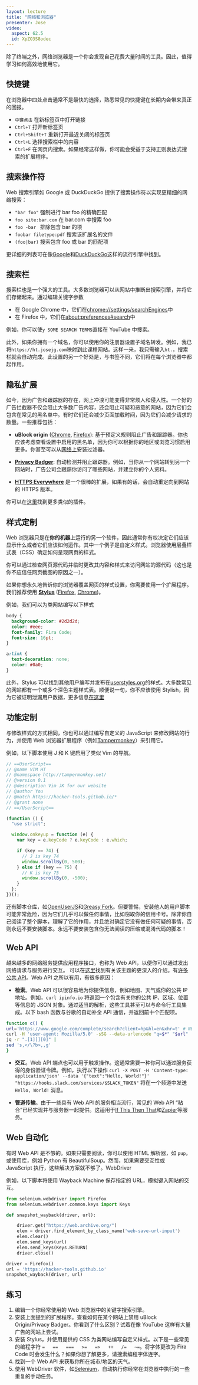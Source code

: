 ```yaml
---
layout: lecture
title: "网络和浏览器"
presenter: Jose
video:
  aspect: 62.5
  id: XpZO3S8odec
---
```


除了终端之外，网络浏览器是一个你会发现自己花费大量时间的工具。因此，值得学习如何高效地使用它。

## 快捷键

在浏览器中四处点击通常不是最快的选择，熟悉常见的快捷键在长期内会带来真正的回报。

- `中键点击` 在新标签页中打开链接
- `Ctrl+T` 打开新标签页
- `Ctrl+Shift+T` 重新打开最近关闭的标签页
- `Ctrl+L` 选择搜索栏中的内容
- `Ctrl+F` 在网页内搜索。如果经常这样做，你可能会受益于支持正则表达式搜索的扩展程序。

## 搜索操作符

Web 搜索引擎如 Google 或 DuckDuckGo 提供了搜索操作符以实现更精细的网络搜索：

- `"bar foo"` 强制进行 bar foo 的精确匹配
- `foo site:bar.com` 在 bar.com 中搜索 foo
- `foo -bar ` 排除包含 bar 的项
- `foobar filetype:pdf` 搜索该扩展名的文件
- `(foo|bar)` 搜索包含 foo 或 bar 的匹配项

更详细的列表可在像[Google](https://ahrefs.com/blog/google-advanced-search-operators/)和[DuckDuckGo](https://duck.co/help/results/syntax)这样的流行引擎中找到。

## 搜索栏

搜索栏也是一个强大的工具。大多数浏览器可以从网站中推断出搜索引擎，并将它们存储起来。通过编辑关键字参数

- 在 Google Chrome 中，它们在[chrome://settings/searchEngines](chrome://settings/searchEngines)中
- 在 Firefox 中，它们在[about:preferences#search](about:preferences#search)中

例如，你可以使`y SOME SEARCH TERMS`直接在 YouTube 中搜索。

此外，如果你拥有一个域名，你可以使用你的注册器设置子域名转发。例如，我已将`https://ht.josejg.com`映射到此课程网站。这样一来，我只需输入`ht.`，搜索栏就会自动完成。此设置的另一个好处是，与书签不同，它们将在每个浏览器中都起作用。

## 隐私扩展

如今，因为广告和跟踪器的存在，网上冲浪可能变得非常烦人和侵入性。一个好的广告拦截器不仅会阻止大多数广告内容，还会阻止可疑和恶意的网站，因为它们会包含在常见的黑名单中。有时它们还会减少页面加载时间，因为它们会减少请求的数量。一些推荐包括：

- **uBlock origin** ([Chrome](https://chrome.google.com/webstore/detail/ublock-origin/cjpalhdlnbpafiamejdnhcphjbkeiagm), [Firefox](https://addons.mozilla.org/en-US/firefox/addon/ublock-origin/)): 基于预定义规则阻止广告和跟踪器。你也应该考虑查看设置中启用的黑名单，因为你可以根据你的地区或浏览习惯启用更多。你甚至可以从[网络上](https://github.com/gorhill/uBlock/wiki/Filter-lists-from-around-the-web)安装过滤器。

- **[Privacy Badger](https://privacybadger.org/)**: 自动检测并阻止跟踪器。例如，当你从一个网站转到另一个网站时，广告公司会跟踪你访问了哪些网站，并建立你的个人资料。

- **[HTTPS Everywhere](https://www.eff.org/https-everywhere)** 是一个很棒的扩展，如果有的话，会自动重定向到网站的 HTTPS 版本。

你可以在[这里](https://www.privacytools.io/privacy-browser-addons/)找到更多类似的插件。

## 样式定制

Web 浏览器只是在**你的机器**上运行的另一个软件，因此通常你有权决定它们应该显示什么或者它们应该如何运作。其中一个例子是自定义样式。浏览器使用层叠样式表（CSS）确定如何呈现网页的样式。

你可以通过检查网页源代码并临时更改其内容和样式来访问网站的源代码（这也是你不应信任网页截图的原因之一）。

如果你想永久地告诉你的浏览器覆盖网页的样式设置，你需要使用一个扩展程序。我们推荐使用 **[Stylus](https://github.com/openstyles/stylus)** ([Firefox](https://addons.mozilla.org/en-US/firefox/addon/styl-us/), [Chrome](https://chrome.google.com/webstore/detail/stylus/clngdbkpkpeebahjckkjfobafhncgmne?hl=en))。

例如，我们可以为类网站编写以下样式

```css
body {
  background-color: #2d2d2d;
  color: #eee;
  font-family: Fira Code;
  font-size: 16pt;
}

a:link {
  text-decoration: none;
  color: #0a0;
}
```

此外，Stylus 可以找到其他用户编写并发布在[userstyles.org](https://userstyles.org/)的样式。大多数常见的网站都有一个或多个深色主题样式表。顺便说一句，你不应该使用 Stylish，因为它被证明泄漏用户数据，更多信息[在这里](https://arstechnica.com/information-technology/2018/07/stylish-extension-with-2m-downloads-banished-for-tracking-every-site-visit/)

## 功能定制

与修改样式的方式相同，你也可以通过编写自定义的 JavaScript 来修改网站的行为，并使用 Web 浏览器扩展程序（例如[Tampermonkey](https://tampermonkey.net/)）来引用它。

例如，以下脚本使用 J 和 K 键启用了类似 Vim 的导航。

```js
// ==UserScript==
// @name VIM HT
// @namespace http://tampermonkey.net/
// @version 0.1
// @description Vim JK for our website
// @author You
// @match https://hacker-tools.github.io/*
// @grant none
// ==/UserScript==

(function () {
  "use strict";

  window.onkeyup = function (e) {
    var key = e.keyCode ? e.keyCode : e.which;

    if (key == 74) {
      // J is key 74
      window.scrollBy(0, 500);
    } else if (key == 75) {
      // K is key 75
      window.scrollBy(0, -500);
    }
  };
})();
```

还有脚本仓库，如[OpenUserJS](https://openuserjs.org/)和[Greasy Fork](https://greasyfork.org/en)。但要警惕，安装他人的用户脚本可能非常危险，因为它们几乎可以做任何事情，比如窃取你的信用卡号。除非你自己阅读了整个脚本，理解了它的作用，并且绝对确定它没有做任何可疑的事情，否则永远不要安装脚本。永远不要安装包含你无法阅读的压缩或混淆代码的脚本！

## Web API

越来越多的网络服务提供应用程序接口，也称为 Web API，以便你可以通过发出网络请求与服务进行交互。
可以在[这里](https://developer.mozilla.org/en-US/docs/Learn/JavaScript/Client-side_web_APIs/Introduction)找到有关该主题的更深入的介绍。有[许多公共 API](https://github.com/toddmotto/public-apis)。Web API 之所以有用，有很多原因：

- **检索**。Web API 可以很容易地为你提供信息，例如地图、天气或你的公共 IP 地址。例如，`curl ipinfo.io` 将返回一个包含有关你的公共 IP、区域、位置等信息的 JSON 对象。通过适当的解析，这些工具甚至可以与命令行工具集成。以下 bash 函数与谷歌的自动补全 API 通信，并返回前十个匹配项。

```bash
function c() {
url='https://www.google.com/complete/search?client=hp&hl=en&xhr=t' # NB: user-agent 必须指定才能得到 UTF-8 数据！
curl -H 'user-agent: Mozilla/5.0' -sSG --data-urlencode "q=$*" "$url" |
jq -r ".[1][][0]" |
sed 's,</\?b>,,g'
}
```

- **交互**。Web API 端点也可以用于触发操作。这通常需要一种你可以通过服务获得的身份验证令牌。例如，执行以下操作
  `curl -X POST -H 'Content-type: application/json' --data '{"text":"Hello, World!"}' "https://hooks.slack.com/services/$SLACK_TOKEN"` 将在一个频道中发送 `Hello, World!` 消息。

- **管道传输**。由于一些具有 Web API 的服务相当流行，常见的 Web API “粘合”已经实现并与服务器一起提供。这适用于[If This Then That](https://ifttt.com/)和[Zapier](https://zapier.com/)等服务。

## Web 自动化

有时 Web API 是不够的。如果只需要阅读，你可以使用 HTML 解析器，如 `pup`，或使用库，例如 Python 有 BeautifulSoup。然而，如果需要交互性或 JavaScript 执行，这些解决方案就不够了。WebDriver

例如，以下脚本将使用 Wayback Machine 保存指定的 URL，模拟键入网站的交互。

```python
from selenium.webdriver import Firefox
from selenium.webdriver.common.keys import Keys

def snapshot_wayback(driver, url):

    driver.get("https://web.archive.org/")
    elem = driver.find_element_by_class_name('web-save-url-input')
    elem.clear()
    elem.send_keys(url)
    elem.send_keys(Keys.RETURN)
    driver.close()

driver = Firefox()
url = 'https://hacker-tools.github.io'
snapshot_wayback(driver, url)
```

## 练习

1. 编辑一个你经常使用的 Web 浏览器中的关键字搜索引擎。
1. 安装上面提到的扩展程序。查看如何在某个网站上禁用 uBlock Origin/Privacy Badger。你看到了什么区别？试着在像 YouTube 这样有大量广告的网站上尝试。
1. 安装 Stylus，并使用提供的 CSS 为类网站编写自定义样式。以下是一些常见的编程字符 `=   ==   ===   >=   =>   ++   /=   ~=`。将字体更改为 Fira Code 时会发生什么？如果你想了解更多，请搜索编程字体连字。
1. 找到一个 Web API 来获取你所在城市/地区的天气。
1. 使用 WebDriver 软件，如[Selenium](https://docs.seleniumhq.org/)，自动执行你经常在浏览器中执行的一些重复的手动任务。
